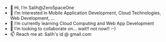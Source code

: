 - 👋 Hi, I’m Salih@ZeroSpaceOne
- 👀 I’m interested in Mobile Application Development, Cloud Technologies, Web Development, ... 
- 🌱 I’m currently learning Cloud Computing and Web App Development
- 💞️ I’m looking to collaborate on... wait!! not now!!  :-)
- 📫 Reach me at: Salih's id @ gmail.com 

<!---
ZeroSpaceOne/ZeroSpaceOne is a ✨ special ✨ repository because its `README.md` (this file) appears on your GitHub profile.
You can click the Preview link to take a look at your changes.
--->
